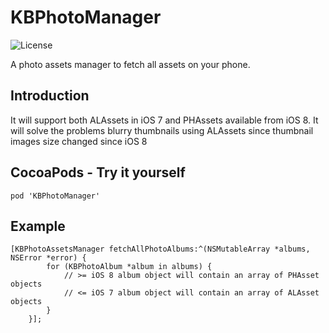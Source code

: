 KBPhotoManager
==================================
![License](http://img.shields.io/badge/license-MIT-green.svg?style=flat)

A photo assets manager to fetch all assets on your phone.

## Introduction
It will support both ALAssets in iOS 7 and PHAssets available from iOS 8.
It will solve the problems blurry thumbnails using ALAssets since thumbnail images size changed since iOS 8

## CocoaPods - Try it yourself
`pod 'KBPhotoManager'`

## Example
```
[KBPhotoAssetsManager fetchAllPhotoAlbums:^(NSMutableArray *albums, NSError *error) {
        for (KBPhotoAlbum *album in albums) {
            // >= iOS 8 album object will contain an array of PHAsset objects
            // <= iOS 7 album object will contain an array of ALAsset objects
        }
    }];
```
